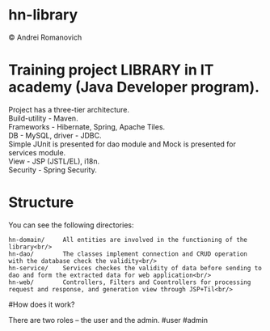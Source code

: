 # hn-library
© Andrei Romanovich

# Training project LIBRARY in IT academy (Java Developer program).<br/>
Project has a three-tier architecture.<br/>
Build-utility - Maven.<br/>
Frameworks - Hibernate, Spring, Apache Tiles.<br/>
DB - MySQL, driver - JDBC.<br/>
Simple JUnit is presented for dao module and Mock is presented for services module.<br/>
View - JSP (JSTL/EL), i18n.<br/>
Security - Spring Security.<br/>
# Structure
You can see the following directories:

    hn-domain/     All entities are involved in the functioning of the library<br/>
    hn-dao/        The classes implement connection and CRUD operation with the database check the validity<br/>
    hn-service/    Services checkes the validity of data before sending to dao and form the extracted data for web application<br/>
    hn-web/        Controllers, Filters and Coontrollers for processing request and response, and generation view through JSP+Til<br/>
#How does it work?

There are two roles – the user and the admin.
#user
#admin
